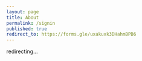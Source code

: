 ```yaml
---
layout: page
title: About
permalink: /signin
published: true
redirect_to: https://forms.gle/uxakuxk3DHahmBPB6
---
```


redirecting...
